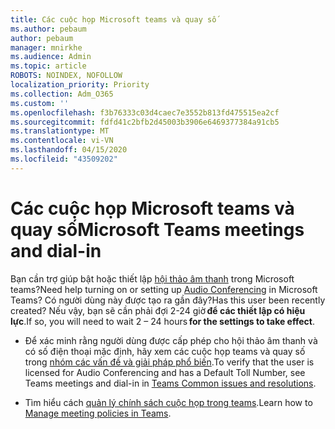```yaml
---
title: Các cuộc họp Microsoft teams và quay số
ms.author: pebaum
author: pebaum
manager: mnirkhe
ms.audience: Admin
ms.topic: article
ROBOTS: NOINDEX, NOFOLLOW
localization_priority: Priority
ms.collection: Adm_O365
ms.custom: ''
ms.openlocfilehash: f3b76333c03d4caec7e3552b813fd475515ea2cf
ms.sourcegitcommit: fdfd41c2bfb2d45003b3906e6469377384a91cb5
ms.translationtype: MT
ms.contentlocale: vi-VN
ms.lasthandoff: 04/15/2020
ms.locfileid: "43509202"
---
```

# <a name="microsoft-teams-meetings-and-dial-in"></a><span data-ttu-id="b6d46-102">Các cuộc họp Microsoft teams và quay số</span><span class="sxs-lookup"><span data-stu-id="b6d46-102">Microsoft Teams meetings and dial-in</span></span>

<span data-ttu-id="b6d46-103">Bạn cần trợ giúp bật hoặc thiết lập [hội thảo âm thanh](https://docs.microsoft.com/microsoftteams/audio-conferencing-in-office-365) trong Microsoft teams?</span><span class="sxs-lookup"><span data-stu-id="b6d46-103">Need help turning on or setting up [Audio Conferencing](https://docs.microsoft.com/microsoftteams/audio-conferencing-in-office-365) in Microsoft Teams?</span></span> <span data-ttu-id="b6d46-104">Có người dùng này được tạo ra gần đây?</span><span class="sxs-lookup"><span data-stu-id="b6d46-104">Has this user been recently created?</span></span> <span data-ttu-id="b6d46-105">Nếu vậy, bạn sẽ cần phải đợi 2-24 giờ **để các thiết lập có hiệu lực**.</span><span class="sxs-lookup"><span data-stu-id="b6d46-105">If so, you will need to wait 2 – 24 hours **for the settings to take effect**.</span></span>

- <span data-ttu-id="b6d46-106">Để xác minh rằng người dùng được cấp phép cho hội thảo âm thanh và có số điện thoại mặc định, hãy xem các cuộc họp teams và quay số trong [nhóm các vấn đề và giải pháp phổ biến](https://docs.microsoft.com/microsoftteams/known-issues).</span><span class="sxs-lookup"><span data-stu-id="b6d46-106">To verify that the user is licensed for Audio Conferencing and has a Default Toll Number, see Teams meetings and dial-in in [Teams Common issues and resolutions](https://docs.microsoft.com/microsoftteams/known-issues).</span></span>

- <span data-ttu-id="b6d46-107">Tìm hiểu cách [quản lý chính sách cuộc họp trong teams](https://docs.microsoft.com/microsoftteams/meeting-policies-in-teams).</span><span class="sxs-lookup"><span data-stu-id="b6d46-107">Learn how to [Manage meeting policies in Teams](https://docs.microsoft.com/microsoftteams/meeting-policies-in-teams).</span></span> 

